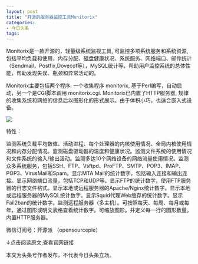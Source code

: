 ```yaml
---
layout: post
title: "开源的服务器监控工具Monitorix"
categories:
- 今日头条
tags:
---
```

Monitorix是一款开源的，轻量级系统监视工具, 可监控多项系统服务和系统资源, 包括平均负载和使用，内存分配、磁盘健康状况、系统服务、网络端口、邮件统计（Sendmail，Postfix,Dovecot等），MySQL统计等。帮助用户监控系统的总体性能，帮助发现失误、瓶颈和异常活动的。

Monitorix主要包括两个程序: 一个收集程序 monitorix, 基于Perl编写，自动启动，另一个是CGI脚本调用 monitorix.cgi. Monitorix已内置了HTTP服务器, 规律的收集系统和网络的信息后以图形化的形式展示。由于体积小巧，也适合嵌入式设备。

![](http://p3.pstatp.com/large/f6100084057b9efe41c)

特性：

监测系统负载平均数值、活动进程、每个处理器的内核使用情况、全局内核使用情况和内存分配情况。监测磁盘驱动器的温度和健康状况。监测文件系统的使用情况和文件系统的输入/输出活动。监测多达10个网络设备的网络流量使用情况。监测众多系统服务，包括SSH、FTP、Vsftpd、ProFTP、SMTP、POP3、IMAP、POP3、VirusMail和Spam。显示MTA Mail的统计数字，包括输入连接和输出连接。显示网络端口流量，包括TCP和UDP等。显示FTP的统计数字，使用FTP服务器的日志文件格式。显示本地或远程服务器的Apache/Nginx统计数字。显示本地或远程服务器的MySQL统计数字。显示Squid代理Web缓存的统计数字。显示Fail2ban的统计数字。监测远程服务器（多主机）。可按照每天、每周、每月或每年，通过图形或明文表格查看统计数字。可缩放图形。并定义每一行的图形数量。内置HTTP服务器。

微信订阅号：开源派 （opensourcepie）

↓点击阅读原文,查看官网链接

本文为头条号作者发布，不代表今日头条立场。